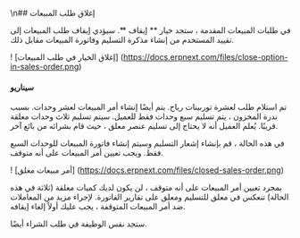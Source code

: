 \n## إغلاق طلب المبيعات

في طلبات المبيعات المقدمة ، ستجد خيار ** إيقاف **. سيؤدي إيقاف طلب المبيعات إلى تقييد المستخدم من إنشاء مذكرة التسليم وفاتورة المبيعات مقابل ذلك.

! [إغلاق الخيار في طلب المبيعات] (https://docs.erpnext.com/files/close-option-in-sales-order.png)

#### سيناريو

تم استلام طلب لعشرة توربينات رياح. يتم أيضًا إنشاء أمر المبيعات لعشر وحدات. بسبب ندرة المخزون ، يتم تسليم سبع وحدات فقط للعميل. سيتم تسليم ثلاث وحدات معلقة قريبًا. يُعلم العميل أنه لا يحتاج إلى تسليم عنصر معلق ، حيث قام بشرائه من بائع آخر.

في هذه الحالة ، قم بإنشاء إشعار التسليم وسيتم إنشاء فاتورة المبيعات للوحدات السبع فقط. ويجب تعيين أمر المبيعات على أنه متوقف.

! [أمر مبيعات مغلق] (https://docs.erpnext.com/files/closed-sales-order.png)

بمجرد تعيين أمر المبيعات على أنه متوقف ، لن يكون لديك كميات معلقة (ثلاثة في هذه الحالة) تنعكس في معلق للتسليم ومعلق على تقارير الفاتورة. لإجراء مزيد من المعاملات ضد أمر المبيعات المتوقفة ، يجب عليك أولاً إلغاء إيقافه.

ستجد نفس الوظيفة في طلب الشراء أيضًا.